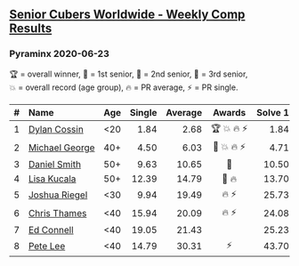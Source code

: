 <style>table {white-space: nowrap;}</style>

## [Senior Cubers Worldwide - Weekly Comp Results](/scw-comp/results/)
### Pyraminx 2020-06-23

<span style="white-space: nowrap;">🏆 = overall winner</span>, <span style="white-space: nowrap;">🥇 = 1st senior</span>, <span style="white-space: nowrap;">🥈 = 2nd senior</span>, <span style="white-space: nowrap;">🥉 = 3rd senior</span>, <span style="white-space: nowrap;">💥 = overall record (age group)</span>, <span style="white-space: nowrap;">🔥 = PR average</span>, <span style="white-space: nowrap;">⚡ = PR single</span>.

| # | Name | Age | Single | Average | Awards | Solve 1 | Solve 2 | Solve 3 | Solve 4 | Solve 5 | Video |
| :--: | :-- | :--: | --: | --: | :--: | --: | --: | --: | --: | --: | :-- |
| 1 | [Dylan Cossin](../../persons/dylan_cossin/pyram.md) | <20 | 1.84 | 2.68 | 🏆 💥 🔥 ⚡ | 1.84 | 2.75 | 5.31 | 2.59 | 2.71 | [Link](https://www.facebook.com/dylan.andrew1/videos/3097979393620158) |
| 2 | [Michael George](../../persons/michael_george/pyram.md) | 40+ | 4.50 | 6.03 | 🥇 💥 🔥 ⚡ | 4.71 | 13.70 | 8.60 | 4.78 | 4.50 | [Link](https://www.facebook.com/events/1618516681636159/permalink/1623347121153115) |
| 3 | [Daniel Smith](../../persons/daniel_smith/pyram.md) | 50+ | 9.63 | 10.65 | 🥈 | 10.50 | 12.23 | 9.63 | 11.49 | 9.96 | [Link](https://www.facebook.com/events/1618516681636159/permalink/1624493677705126) |
| 4 | [Lisa Kucala](../../persons/lisa_kucala/pyram.md) | 50+ | 12.39 | 14.79 | 🥉 🔥 | 13.70 | 19.42 | 17.20 | 12.39 | 13.48 | [Link](https://www.facebook.com/events/1618516681636159/permalink/1624302671057560) |
| 5 | [Joshua Riegel](../../persons/joshua_riegel/pyram.md) | <30 | 9.94 | 19.49 | 🔥 ⚡ | 25.73 | 18.61 | 18.81 | 21.04 | 9.94 | [Link](https://www.facebook.com/events/1618516681636159/permalink/1623946524426508) |
| 6 | [Chris Thames](../../persons/chris_thames/pyram.md) | <40 | 15.94 | 20.09 | 🔥 ⚡ | 24.08 | 21.80 | 18.75 | 19.73 | 15.94 | [Link](https://www.facebook.com/events/1618516681636159/permalink/1622324837922010) |
| 7 | [Ed Connell](../../persons/ed_connell/pyram.md) | <40 | 19.05 | 21.43 |  | 25.23 | 22.58 | 19.05 | 21.83 | 19.87 | [Link](https://www.facebook.com/events/1618516681636159/permalink/1623314094489751) |
| 8 | [Pete Lee](../../persons/pete_lee/pyram.md) | <40 | 14.79 | 30.31 | ⚡ | 43.70 | 18.14 | 56.90 | 29.10 | 14.79 | [Link](https://www.facebook.com/events/1618516681636159/permalink/1624128411074986) |

<!-- Global site tag (gtag.js) - Google Analytics -->
<script async src="https://www.googletagmanager.com/gtag/js?id=UA-86348435-3"></script>
<script>window.dataLayer = window.dataLayer || []; function gtag() {dataLayer.push(arguments);} gtag('js', new Date()); gtag('config', 'UA-86348435-3');</script>
